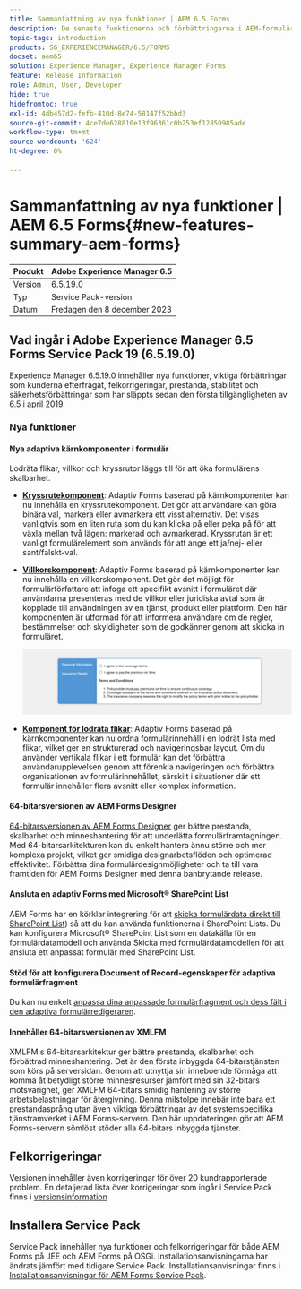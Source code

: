 ```yaml
---
title: Sammanfattning av nya funktioner | AEM 6.5 Forms
description: De senaste funktionerna och förbättringarna i AEM-formulär och -dokument, världens mest avancerade lösning för hantering av digitala upplevelser.
topic-tags: introduction
products: SG_EXPERIENCEMANAGER/6.5/FORMS
docset: aem65
solution: Experience Manager, Experience Manager Forms
feature: Release Information
role: Admin, User, Developer
hide: true
hidefromtoc: true
exl-id: 4db457d2-fefb-410d-8e74-58147f52bbd3
source-git-commit: 4ce7de628810e13f96361c0b253ef12850985ade
workflow-type: tm+mt
source-wordcount: '624'
ht-degree: 0%

---
```


# Sammanfattning av nya funktioner | AEM 6.5 Forms{#new-features-summary-aem-forms}

| Produkt | Adobe Experience Manager 6.5 |
| -------- | ---------------------------- |
| Version | 6.5.19.0 |
| Typ | Service Pack-version |
| Datum | Fredagen den 8 december 2023 |

## Vad ingår i Adobe Experience Manager 6.5 Forms Service Pack 19 (6.5.19.0)

Experience Manager 6.5.19.0 innehåller nya funktioner, viktiga förbättringar som kunderna efterfrågat, felkorrigeringar, prestanda, stabilitet och säkerhetsförbättringar som har släppts sedan den första tillgängligheten av 6.5 i april 2019.

### Nya funktioner

#### Nya adaptiva kärnkomponenter i formulär

Lodräta flikar, villkor och kryssrutor läggs till för att öka formulärens skalbarhet.

* **[Kryssrutekomponent](https://experienceleague.adobe.com/docs/experience-manager-core-components/using/adaptive-forms/adaptive-forms-components/checkbox.html?lang=sv-SE)**: Adaptiv Forms baserad på kärnkomponenter kan nu innehålla en kryssrutekomponent. Det gör att användare kan göra binära val, markera eller avmarkera ett visst alternativ. Det visas vanligtvis som en liten ruta som du kan klicka på eller peka på för att växla mellan två lägen: markerad och avmarkerad. Kryssrutan är ett vanligt formulärelement som används för att ange ett ja/nej- eller sant/falskt-val.

* **[Villkorskomponent](https://experienceleague.adobe.com/docs/experience-manager-core-components/using/adaptive-forms/adaptive-forms-components/terms-and-conditions.html?lang=sv-SE)**: Adaptiv Forms baserad på kärnkomponenter kan nu innehålla en villkorskomponent. Det gör det möjligt för formulärförfattare att infoga ett specifikt avsnitt i formuläret där användarna presenteras med de villkor eller juridiska avtal som är kopplade till användningen av en tjänst, produkt eller plattform. Den här komponenten är utformad för att informera användare om de regler, bestämmelser och skyldigheter som de godkänner genom att skicka in formuläret.

  ![Lodräta flikar, villkor och kryssrutekomponenter](/help/forms/using/assets/forms-components.png)

* **[Komponent för lodräta flikar](https://experienceleague.adobe.com/docs/experience-manager-core-components/using/adaptive-forms/adaptive-forms-components/vertical-tabs.html?lang=sv-SE)**: Adaptiv Forms baserad på kärnkomponenter kan nu ordna formulärinnehåll i en lodrät lista med flikar, vilket ger en strukturerad och navigeringsbar layout. Om du använder vertikala flikar i ett formulär kan det förbättra användarupplevelsen genom att förenkla navigeringen och förbättra organisationen av formulärinnehållet, särskilt i situationer där ett formulär innehåller flera avsnitt eller komplex information.

#### 64-bitarsversionen av AEM Forms Designer

[64-bitarsversionen av AEM Forms Designer](/help/forms/using/installing-configuring-designer.md) ger bättre prestanda, skalbarhet och minneshantering för att underlätta formulärframtagningen. Med 64-bitarsarkitekturen kan du enkelt hantera ännu större och mer komplexa projekt, vilket ger smidiga designarbetsflöden och optimerad effektivitet. Förbättra dina formulärdesignmöjligheter och ta till vara framtiden för AEM Forms Designer med denna banbrytande release.

#### Ansluta en adaptiv Forms med Microsoft® SharePoint List

AEM Forms har en körklar integrering för att [skicka formulärdata direkt till SharePoint List](/help/forms/using/configuring-submit-actions.md#submit-to-microsoft&reg;-sharepoint-list)) så att du kan använda funktionerna i SharePoint Lists. Du kan konfigurera Microsoft® SharePoint List som en datakälla för en formulärdatamodell och använda Skicka med formulärdatamodellen för att ansluta ett anpassat formulär med SharePoint List.

#### Stöd för att konfigurera Document of Record-egenskaper för adaptiva formulärfragment

Du kan nu enkelt [anpassa dina anpassade formulärfragment och dess fält i den adaptiva formulärredigeraren](/help/forms/using/generate-document-of-record-for-non-xfa-based-adaptive-forms.md).

#### Innehåller 64-bitarsversionen av XMLFM

XMLFM:s 64-bitarsarkitektur ger bättre prestanda, skalbarhet och förbättrad minneshantering. Det är den första inbyggda 64-bitarstjänsten som körs på serversidan. Genom att utnyttja sin inneboende förmåga att komma åt betydligt större minnesresurser jämfört med sin 32-bitars motsvarighet, ger XMLFM 64-bitars smidig hantering av större arbetsbelastningar för återgivning. Denna milstolpe innebär inte bara ett prestandasprång utan även viktiga förbättringar av det systemspecifika tjänstramverket i AEM Forms-servern. Den här uppdateringen gör att AEM Forms-servern sömlöst stöder alla 64-bitars inbyggda tjänster.


## Felkorrigeringar

Versionen innehåller även korrigeringar för över 20 kundrapporterade problem. En detaljerad lista över korrigeringar som ingår i Service Pack finns i [versionsinformation](/help/release-notes/release-notes.md)


## Installera Service Pack

Service Pack innehåller nya funktioner och felkorrigeringar för både AEM Forms på JEE och AEM Forms på OSGi. Installationsanvisningarna har ändrats jämfört med tidigare Service Pack. Installationsanvisningar finns i [Installationsanvisningar för AEM Forms Service Pack](https://experienceleague.adobe.com/docs/experience-manager-65-lts/release-notes/aem-forms-current-service-pack-installation-instructions.html?lang=en).




<!-- 
## Transaction Reports {#transaction-reports}



Transaction reports lets you capture and track the number of submitted forms, processed documents, and rendered documents. The objective behind tracking these transactions is to make an informed decision about the product usage and rebalancing investments in hardware and software. Some examples of transactions include:

* Submission of an Adaptive Form, an HTML5 Form, or a Form Set
* Rendition of a print or a web version of an interactive communication
* Conversion of a document from one file format to another

For information about configuring and using transaction reports, see [Transaction Reports Overview](../../forms/using/transaction-reports-overview.md).

![A sample transaction report](assets/surface_transaction_reporting.png)

## Interactive Communications {#interactive-communications}

**Define data display patterns**

Interactive Communication authors can now define [data display patterns](create-interactive-communication.md#datadisplaypatterns) for fields, variables, and form data model elements. For example, date, currency, or phone formats.

**Use new types of charts**

You can now add [Quadrant charts and charts with multiple series](../../forms/using/chart-component-interactive-communications.md) to Interactive Communications.

**Sort columns in a table**

You can now [sort columns of a table](../../forms/using/create-interactive-communication.md#sortcolumns) in the Interactive Communication. You can bind and sort table columns with static text or data model objects.

**Use new components in a web channel**

You can now add Button and Separator components to the web channel. For more information, see [Add Button component to the web channel](../../forms/using/create-interactive-communication.md#add-button-component-to-the-web-channel) and [Separator component in web channel](../../forms/using/create-interactive-communication.md#separatorcomponent).

**Layout mode to resize components**

You can now switch to [Layout mode](../../forms/using/resize-using-layout-mode.md) to resize components in the Web channel using a WYSIWYG interface.

**Usability improvements**

Interactive Communication authors can now utilize various easy-to-use operations while creating correspondences. The list of operations includes:

* [Perform undo-redo actions in print and web channels](../../forms/using/create-interactive-communication.md#undoredoactions)
* [Add variables in a document fragment using @ symbol](../../forms/using/texts-interactive-communications.md#searchvariables)
* [Add data model elements in a document fragment using @ symbol](../../forms/using/texts-interactive-communications.md#searchdatamodelproperties)
* [Delete or add a web channel to an existing Interactive Communication](../../forms/using/create-interactive-communication.md#edit-interactive-communication-properties)
* [Bind data source elements with fields and variables using drag-and-drop actions](../../forms/using/create-interactive-communication.md#binddatasourceelements)
* [Highlight unbound fields and variables while authoring Interactive Communication](../../forms/using/create-interactive-communication.md#distinguishunboundfields)
* [Perform additional actions such as copy, group, or more on inherited components in a web channel](../../forms/using/create-interactive-communication.md#componenttoolbar)

**Improvements in sync process**

There are several improvements in the Web channel layout auto-generated using the Print channel.

![Interactive Communications Charts](assets/interactive-communication-charts.png)

## Adaptive Forms {#adaptive-forms}

### Use Adobe Sign's cloud-based digital signatures in Adaptive Forms {#use-adobe-sign-s-cloud-based-digital-signatures-in-adaptive-forms}

[Cloud-based digital signatures](https://helpx.adobe.com/se/sign/kb/digital-certificate-providers.html) or remote signatures are a new generation of digital signatures that work across desktop, mobile, and the web — and meet the highest levels of compliance and assurance for signer authentication. You can now [sign an Adaptive Form](../../forms/using/working-with-adobe-sign.md) with Cloud-based digital signatures.

#### Embed an Adaptive Form or Interactive Communication in AEM Sites Single Page Applications {#embed-an-adaptive-form-or-interactive-communcation-in-aem-sites-single-page-applications}

AEM Forms lets you [seamlessly embed an Adaptive Form](../../forms/using/embed-adaptive-form-aem-sites-spa.md) or Interactive Communication in an AEM Sites single page application (SPA). The embedded Adaptive Form and Interactive Communication is fully functional and users can fill and submit the form without leaving the page. It helps user remain in context of other elements on the web page and simultaneously interact with the adaptive form or Interactive Communication.

#### Sort columns of Adaptive Form tables {#sort-columns-of-adaptive-form-tables}

You can [sort any column of an Adaptive Form table](../../forms/using/adaptive-forms-tables.md#sortcolumnstable) in an ascending or descending order. You can apply sorting to table columns with static text, data model object properties, or a combination of static text and data model object properties.

#### Restrict the availability of Adaptive Forms templates to specific paths {#restrict-the-availability-of-adaptive-forms-templates-to-specific-paths}

Adaptive forms has added support for the cq:allowedPaths property. The property [restricts availability of Adaptive Forms templates to specific paths](creating-adaptive-form.md#adaptive-form-templates).

#### Add check boxes to the Adaptive Form dynamically {#add-check-boxes-to-the-adaptive-form-dynamically}

You can now define rules to [add checkboxes to the Adaptive Form dynamically](../../forms/using/rule-editor.md#setpropertyrule) based on custom function, a form object, or an object property.

## AEM Workflows {#aem-workflows}

### Use variables in AEM Workflows {#use-variables-in-aem-workflows}

Variables enable workflow steps to hold and pass metadata across workflow steps at runtime. You can create different types of variables for storing different types of data. For example, integers, strings, documents, or form data model instances. Typically, you use a variable or a collection of variables when you need to make a decision based on the value that it holds or to store information that you need later in a process.

Variables are an extension of [MetaDataMap](https://developer.adobe.com/experience-manager/reference-materials/6-5-lts/javadoc/com/adobe/granite/workflow/metadata/MetaDataMap.html) interface available in the previous version. It helps save time spent in developing custom ECMAScript code used to retrieve and update metadata values. You continue using MetaDataMap interface and ECMAScript code to manipulate metadata. Some benefits of using variables over MetaDataMap and ECMAScript are:

* Dynamically store, update, and use values stored in a variable across the workflow without relying on custom code
* Retrieve and update values directly to a form data model and data file (XML/JSON ) of a submitted form
* Store complete documents in a variable to perform document processing

The Go To step, OR Split step, and all AEM Forms workflow steps support variables. You can use MetaDataMap interface to access variables in workflow steps that do not have a native support for variables. For more information, see [Variables in AEM Workflows](../../forms/using/variable-in-aem-workflows.md).

![Setting a variable for in a workflow](assets/variable.png)

#### Use a workflow with different Adaptive Forms  {#use-a-workflow-with-different-adaptive-forms}

You can [specify an Adaptive Form for the assign task](../../forms/using/aem-forms-workflow-step-reference.md#assign-task-step) and document of record step of form-centric workflows on the runtime. It allows a workflow to work with different Adaptive Forms. You can decide the method to select an Adaptive Form while designing the workflow. The Adaptive Form can be located at an absolute path, submitted as payload to the workflow, or available at a path calculated using a variable.

#### Use enhanced logging capabilities of forms-centric workflow steps {#use-enhanced-logging-capabilities-of-forms-centric-workflow-steps}

Logging capabilities of forms-centric workflow steps are standardized. Now, all form-centric workflow steps produce similarly standardized logs. It helps improve debugging speed.

## Data Integration {#data-integration}

You can now:

* [Validate input data](../../forms/using/work-with-form-data-model.md#automated-validation-of-input-data) based on a list of constraints. It helps ensure that only valid data is submitted to data source.
* [Override default endpoint](../../forms/using/configure-data-sources.md#configure-soap-web-services) defined in a WSDL (Web Services Description Language) file.

* [Override default](../../forms/using/configure-data-sources.md#configure-restful-web-services) [scheme, host, and base path](../../forms/using/configure-data-sources.md#configure-restful-web-services) defined in Swagger definition file.

## Platform and Security updates {#platform-and-security-updates}

### Major platform updates {#major-platform-updates}

AEM Forms can be set up using any combination of supported operating systems, application servers, databases, database drivers, JDK, LDAP servers, and email servers. The following are the major changes in [supported platforms](../../forms/using/aem-forms-jee-supported-platforms.md):

<table>
 <tbody>
  <tr>
   <td>Component</td>
   <td>Support Removed</td>
  </tr>
  <tr>
   <td>Operating systems</td>
   <td>
    <ul>
     <li>Microsoft Windows Server 2012 R2</li>
     <li>IBM AIX*</li>
     <li>Sun Solaris*</li>
    </ul> </td>
  </tr>
  <tr>
   <td>Application servers<br /> </td>
   <td>
    <ul>
    <li>WebSphere Liberty profile</li>
    <li>Oracle WebLogic</li>
    </ul> </td>
  </tr>
  <tr>
   <td>Databases</td>
   <td>
    <ul>
     <li>IBM DB2 <br /> </li>
     <li>Oracle RAC</li>
    </ul> </td>
  </tr>
  <tr>
   <td>LDAP servers</td>
   <td>
    <ul>
     <li>Microsoft Active Directory 2012</li>
     <li>Novell eDirectory 8.8.7 </li>
     <li>IBM Lotus Domino 8.5.0 </li>
    </ul> </td>
  </tr>
  <tr>
   <td>Email servers</td>
   <td>
    <ul>
     <li>IBM Lotus Domino 8.5.0 </li>
    </ul> </td>
  </tr>
  <tr>
   <td>Connectors</td>
   <td>
    <ul>
     <li>Connector for Microsoft Sharepoint 2013</li>
     <li>Connector for EMC Documentum 7.0</li>
    </ul> </td>
  </tr>
  <tr>
   <td>AEM Forms app<br /> </td>
   <td>
    <ul>
     <li>Windows 8.1 support</li>
    </ul> </td>
  </tr>
  <tr>
   <td>Java </td>
   <td>
    <ul>
     <li>Java 11</li>
    </ul> </td>
  </tr>
 </tbody>
</table>

&#42; Contact Adobe Support for information on migrating to a different platform

#### New HTML5-based UIs {#new-html-based-uis}

In line with planned EOL of Adobe Flash Player and overall direction of migrating Flash-based content to open standards, AEM 6.5 Forms has replaced Flash-based UI of Health Monitor, Process Management, Reader Extension, and Category Management UI of AEM Forms on JEE Administration Console with HTML5-based UI.

#### Security improvements {#security-improvements}

* AEM 6.5 Forms on JEE administration console UI is now based on Apache Struts 2.5.
* AEM 6.5 Forms now uses jQuery to 3.2.1 and jQuery UI 1.12.1. See, [upgrade documentation](/help/forms/using/introduction-aem-forms.md) for the impact of the change.

#### Accessibility improvements {#accessibility-improvements}

AEM 6.5 Forms has improved accessibility of AEM Forms Workspace. 
!-->
